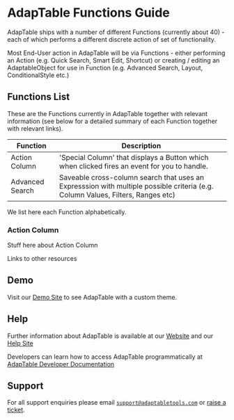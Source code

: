 # AdapTable Functions Guide

AdapTable ships with a number of different Functions (currently about 40) - each of which performs a different discrete action of set of functionality.

Most End-User action in AdapTable will be via Functions - either performing an Action (e.g. Quick Search, Smart Edit, Shortcut) or creating / editing an AdaptableObject for use in Function (e.g. Advanced Search, Layout, ConditionalStyle etc.)

## Functions List

These are the Functions currently in AdapTable together with relevant information
(see below for a detailed summary of each Function together with relevant links).

| Function  	             | Description                                                                                                                      |
|----------------	         |---------------------------------------------	                                                                                    |
| Action Column            | 'Special Column' that displays a Button which when clicked fires an event for you to handle.                                     |  
| Advanced Search          | Saveable cross-column search that uses an Expresssion with multiple possible criteria (e.g. Column Values, Filters, Ranges etc)  |
 

We list here each Function alphabetically.

### Action Column

Stuff here about Action Column

Links to other resources


## Demo

Visit our [Demo Site](https://demo.adaptabletools.com/theme/aggridcustomthemedemo) to see AdapTable with a custom theme.

## Help

Further information about AdapTable is available at our [Website](www.adaptabletools.com) and our [Help Site](https://adaptabletools.zendesk.com/hc/en-us)

Developers can learn how to access AdapTable programmatically at [AdapTable Developer Documentation](https://api.adaptabletools.com) 

## Support

For all support enquiries please email [`support@adaptabletools.com`](mailto:support@adaptabletools.com) or [raise a ticket](https://adaptabletools.zendesk.com/hc/en-us/requests/new).

